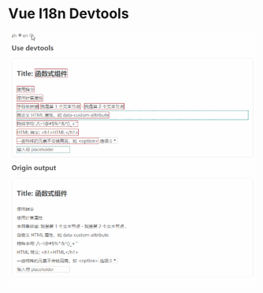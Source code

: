 # Vue I18n Devtools

<p align="center"><a href="https://ding-js.github.io/vue-i18n-devtools/examples/dist/index.html"><img src="./assets/example.gif" alt="example"></a></p>
